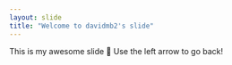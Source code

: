 ```yaml
---
layout: slide
title: "Welcome to davidmb2's slide"
---
```

This is my awesome slide :tada:
Use the left arrow to go back!
